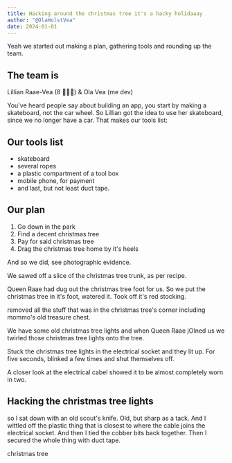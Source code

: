 ```yaml
---
title: Hacking around the christmas tree it's a hacky holidaaay
author: "@OlaHolstVea"
date: 2024-01-01
---
```


Yeah we started out making a plan, gathering tools and rounding up the team.

## The team is

Lillian Raae-Vea (8 🏴‍☠️👸) & Ola Vea (me dev)

You've heard people say about building an app, you start by making a skateboard, not the car wheel. So Lillian got the idea to use her skateboard, since we no longer have a car. That makes our tools list:


## Our tools list

- skateboard
- several ropes
- a plastic compartment of a tool box
- mobile phone, for payment
- and last, but not least duct tape.

## Our plan

1. Go down in the park
2. Find a decent christmas tree
3. Pay for said christmas tree
4. Drag the christmas tree home by it's heels

And so we did, see photographic evidence.

We sawed off a slice of the christmas tree trunk, as per recipe.

Queen Raae had dug out the christmas tree  foot for us. So we put the christmas tree  in it's foot, watered it. Took off it's red stocking.

removed all the stuff that was in the christmas tree's corner including mommo's old treasure chest.

We have some old christmas tree lights and when Queen Raae jOIned us we twirled those christmas tree lights onto the tree.

Stuck the christmas tree lights in the electrical socket and they lit up. For five seconds, blinked a few times and shut themselves off.

A closer look at the electrical cabel showed it to be almost completely worn in two.

## Hacking the christmas tree lights

so I sat down with an old scout's knife. Old, but sharp as a tack. And I wittled off the plastic thing that is closest to where the cable joins the electrical socket. And then I tied the cobber bits back together. Then I secured the whole thing with duct tape.



christmas tree

